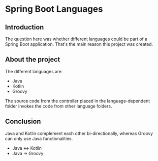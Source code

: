 # Spring Boot Languages
## Introduction
The question here was whether different languages could be part of a Spring Boot application. That's the main reason this project was created.
## About the project
The different languages are:
* Java
* Kotlin
* Groovy

The source code from the controller placed in the language-dependent folder invokes the code from other language folders.
## Conclusion
Java and Kotlin complement each other bi-directionally, whereas Groovy can only use Java functionalities.
* Java <-> Kotlin
* Java -> Groovy
